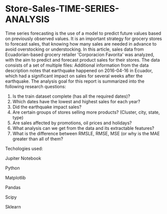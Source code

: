 # Store-Sales-TIME-SERIES-ANALYSIS
Time series forecasting is the use of a model to predict future values based on previously observed values.
It is an important strategy for grocery stores to forecast sales, that knowing how many sales are needed in advance to avoid overstocking or understocking. In this article, sales data from Ecuadorian-based grocery retailer 'Corporacion Favorita' was analyzed, with the aim to predict and forecast product sales for their stores. The data consists of a set of multiple files:
Additional information from the data description notes that earthquake happened on 2016-04-16 in Ecuador, which had a significant impact on sales for several weeks after the earthquake. 
The analysis goal for this report is summarized into the following research questions: 
1.	Is the train dataset complete (has all the required dates)?
2.	Which dates have the lowest and highest sales for each year?
3.	Did the earthquake impact sales?
4.	Are certain groups of stores selling more products? (Cluster, city, state, type)
5.	Are sales affected by promotions, oil prices and holidays?
6.	What analysis can we get from the data and its extractable features?
7.	What is the difference between RMSLE, RMSE, MSE (or why is the MAE greater than all of them?

Techologies used:

Jupiter Notebook

Python

Matplotlib

Pandas

Scipy

Sklearn


